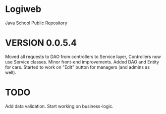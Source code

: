# Logiweb
Java School Public Repository

# VERSION 0.0.5.4

Moved all requests to DAO from controllers to Service layer, Controllers now use Service classes. Minor front-end improvements. Added DAO and Entity for cars. Started to work on "Edit" button for managers (and admins as well).

# TODO

Add data validation. Start working on business-logic.
